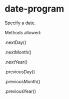 # date-program
Specify a date.

Methods allowed:

.nextDay()


.nextMonth()

.nextYear()

.previousDay()

.previousMonth()

.previousYear()
